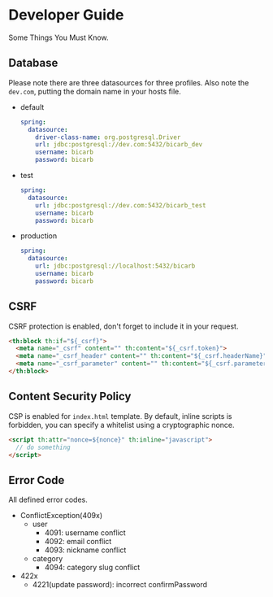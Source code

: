 # Developer Guide

Some Things You Must Know.

## Database

Please note there are three datasources for three profiles.
Also note the `dev.com`, putting the domain name in your hosts file.

- default

    ```yaml
    spring:
      datasource:
        driver-class-name: org.postgresql.Driver
        url: jdbc:postgresql://dev.com:5432/bicarb_dev
        username: bicarb
        password: bicarb
    ```

- test

    ```yaml
    spring:
      datasource:
        url: jdbc:postgresql://dev.com:5432/bicarb_test
        username: bicarb
        password: bicarb
    ```

- production

    ```yaml
    spring:
      datasource:
        url: jdbc:postgresql://localhost:5432/bicarb
        username: bicarb
        password: bicarb
    ```

## CSRF

CSRF protection is enabled, don't forget to include it in your request.

```html
<th:block th:if="${_csrf}">
  <meta name="_csrf" content="" th:content="${_csrf.token}">
  <meta name="_csrf_header" content="" th:content="${_csrf.headerName}">
  <meta name="_csrf_parameter" content="" th:content="${_csrf.parameterName}">
</th:block>
```

## Content Security Policy

CSP is enabled for `index.html` template. By default, inline scripts is forbidden,
you can specify a whitelist using a cryptographic nonce.

```html
<script th:attr="nonce=${nonce}" th:inline="javascript">
  // do something
</script>
```

## Error Code

All defined error codes.

- ConflictException(409x)
  - user
    - 4091: username conflict
    - 4092: email conflict
    - 4093: nickname conflict
  - category
    - 4094: category slug conflict
- 422x
  - 4221(update password): incorrect confirmPassword
